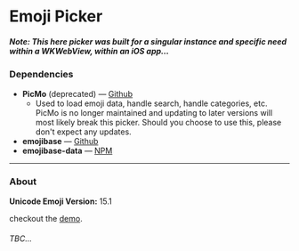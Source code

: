# Emoji Picker

##### **Note:** This here picker was built for a singular instance and specific need within a WKWebView, within an iOS app...

### Dependencies

* **PicMo** (deprecated) — [Github](https://github.com/joeattardi/picmo)
  * Used to load emoji data, handle search, handle categories, etc. PicMo is no longer maintained and updating to later versions will most likely break this picker. Should you choose to use this, please don't expect any updates.
* **emojibase** — [Github](https://github.com/milesj/emojibase)
* **emojibase-data** — [NPM](https://www.npmjs.com/package/emojibase-data)

---

### About

**Unicode Emoji Version:** 15.1

checkout the [demo](https://designbymind.com/lab/emojipicker).

###### *TBC...*